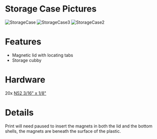 # Storage Case Pictures
![StorageCase](https://github.com/user-attachments/assets/d4166be6-d0fd-4923-a3c0-8e777156281f)
![StorageCase3](https://github.com/user-attachments/assets/f258dbeb-0dbf-4e13-8d38-e0d6a52f3a73)
![StorageCase2](https://github.com/user-attachments/assets/9d670177-24c7-4ea4-a179-5f3a492c6bb3)

# Features
- Magnetic lid with locating tabs
- Storage cubby

# Hardware
20x [N52 3/16" x 1/8"](https://www.kjmagnetics.com/d32-n52-neodymium-disc-magnet)

# Details
Print will need paused to insert the magnets in both the lid and the bottom shells, the magnets are beneath the surface of the plastic.

